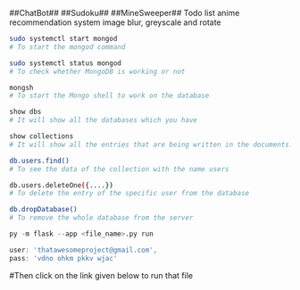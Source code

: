 ##ChatBot##
##Sudoku##
##MineSweeper##
Todo list
anime recommendation system
image blur, greyscale and rotate


```bash
sudo systemctl start mongod  
# To start the mongod command
```

```bash
sudo systemctl status mongod 
# To check whether MongoDB is working or not
```

```bash
mongsh 
# To start the Mongo shell to work on the database
```

```bash 
show dbs 
# It will show all the databases which you have
```

```bash
show collections  
# It will show all the entries that are being written in the documents. (Here ‘users’ is a collection name for all the users' data and ‘<name>’ is the collection where we are specifying the dedicated data of the user)
```

```bash
db.users.find()  
# To see the data of the collection with the name users
```

```bash
db.users.deleteOne({....}) 
# To delete the entry of the specific user from the database
```

```bash
db.dropDatabase()  
# To remove the whole database from the server
```


```python
py -m flask --app <file_name>.py run
```

```javascript
user: 'thatawesomeproject@gmail.com',
pass: 'vdno ohkm pkkv wjac'
```
#Then click on the link given below to run that file
